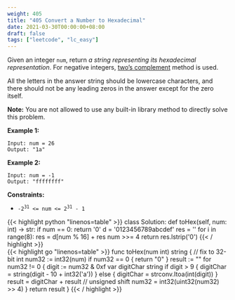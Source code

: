 ```yaml
---
weight: 405
title: "405 Convert a Number to Hexadecimal"
date: 2021-03-30T00:00:00+08:00
draft: false
tags: ["leetcode", "lc_easy"]
---
```


Given an integer `num`, return _a string representing its hexadecimal representation_. For negative integers, [two’s complement](https://en.wikipedia.org/wiki/Two%27s_complement) method is used.

All the letters in the answer string should be lowercase characters, and there should not be any leading zeros in the answer except for the zero itself.

**Note:** You are not allowed to use any built-in library method to directly solve this problem.

**Example 1:**
```
Input: num = 26
Output: "1a"
```
**Example 2:**
```
Input: num = -1
Output: "ffffffff"
```

**Constraints:**
- <code>-2<sup>31</sup> <= num <= 2<sup>31</sup> - 1</code>

<div class="tabs"></div>
<div class="tab-content">
<div id="python" class="lang">
{{< highlight python "linenos=table" >}}
class Solution:
    def toHex(self, num: int) -> str:
        if num == 0:
            return '0'
        d = '0123456789abcdef'
        res = ''
        for i in range(8):
            res = d[num % 16] + res
            num >>= 4
        return res.lstrip('0')
{{< / highlight >}}
</div>

<div id="golang" class="lang">
{{< highlight go "linenos=table" >}}
func toHex(num int) string {
    // fix to 32-bit int
	num32 := int32(num)
	if num32 == 0 {
		return "0"
	}
	result := ""
	for num32 != 0 {
		digit := num32 & 0xf
		var digitChar string
		if digit > 9 {
			digitChar = string(digit - 10 + int32('a'))
		} else {
			digitChar = strconv.Itoa(int(digit))
		}
		result = digitChar + result
		// unsigned shift
		num32 = int32(uint32(num32) >> 4)
	}
	return result
}
{{< / highlight >}}
</div>
</div>
